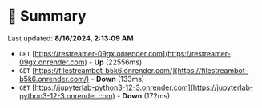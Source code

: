 # 📖 Summary
Last updated: **8/16/2024, 2:13:09 AM**

- `GET` [https://restreamer-09gx.onrender.com](https://restreamer-09gx.onrender.com) - **Up** (22556ms)
- `GET` [https://filestreambot-b5k6.onrender.com/](https://filestreambot-b5k6.onrender.com/) - **Down** (133ms)
- `GET` [https://jupyterlab-python3-12-3.onrender.com](https://jupyterlab-python3-12-3.onrender.com) - **Down** (172ms)
